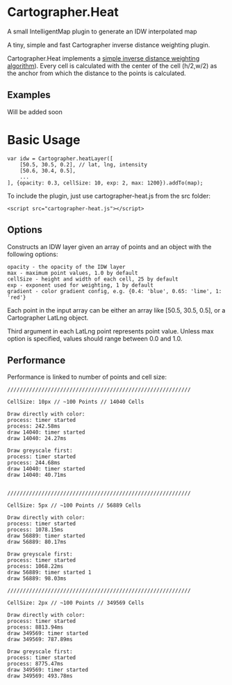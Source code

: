 # Cartographer.Heat
A small IntelligentMap plugin to generate an IDW interpolated map

A tiny, simple and fast Cartographer inverse distance weighting plugin.

Cartographer.Heat implements a [simple inverse distance weighting algorithm](http://www.gitta.info/ContiSpatVar/de/html/Interpolatio_learningObject2.xhtml)). Every cell is calculated with the center of the cell (h/2,w/2) as the anchor from which the distance to the points is calculated.

## Examples
Will be added soon

# Basic Usage

```
var idw = Cartographer.heatLayer([
    [50.5, 30.5, 0.2], // lat, lng, intensity
    [50.6, 30.4, 0.5],
    ...
], {opacity: 0.3, cellSize: 10, exp: 2, max: 1200}).addTo(map);
```

To include the plugin, just use cartographer-heat.js from the src folder:

```<script src="cartographer-heat.js"></script>```

## Options

Constructs an IDW layer given an array of points and an object with the following options:

    opacity - the opacity of the IDW layer
    max - maximum point values, 1.0 by default
    cellSize - height and width of each cell, 25 by default
    exp - exponent used for weighting, 1 by default
    gradient - color gradient config, e.g. {0.4: 'blue', 0.65: 'lime', 1: 'red'}

Each point in the input array can be either an array like [50.5, 30.5, 0.5], or a Cartographer LatLng object.

Third argument in each LatLng point represents point value. Unless max option is specified, values should range between 0.0 and 1.0.

## Performance

Performance is linked to number of points and cell size:
```
///////////////////////////////////////////////////////////

CellSize: 10px // ~100 Points // 14040 Cells

Draw directly with color:
process: timer started
process: 242.58ms 
draw 14040: timer started 
draw 14040: 24.27ms

Draw greyscale first:
process: timer started 
process: 244.68ms 
draw 14040: timer started 
draw 14040: 40.71ms


///////////////////////////////////////////////////////////

CellSize: 5px // ~100 Points // 56889 Cells

Draw directly with color:
process: timer started 
process: 1078.15ms 
draw 56889: timer started 
draw 56889: 80.17ms

Draw greyscale first:
process: timer started 
process: 1068.22ms 
draw 56889: timer started 1
draw 56889: 98.03ms

///////////////////////////////////////////////////////////

CellSize: 2px // ~100 Points // 349569 Cells

Draw directly with color:
process: timer started 
process: 8813.94ms 
draw 349569: timer started 
draw 349569: 787.89ms

Draw greyscale first:
process: timer started 
process: 8775.47ms 
draw 349569: timer started 
draw 349569: 493.78ms

```
